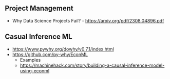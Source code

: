## Project Management
- Why Data Science Projects Fail? - https://arxiv.org/pdf/2308.04896.pdf

## Casual Inference ML
- https://www.pywhy.org/dowhy/v0.7.1/index.html
- https://github.com/py-why/EconML
  -  Examples
  -  https://machinehack.com/story/building-a-causal-inference-model-using-econml
